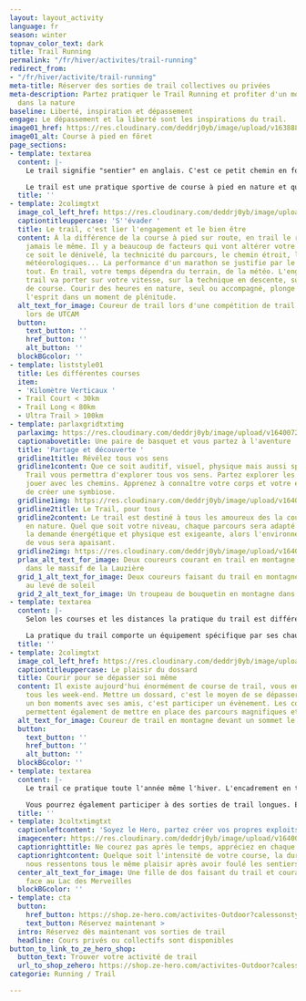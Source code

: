 ```yaml
---
layout: layout_activity
language: fr
season: winter
topnav_color_text: dark
title: Trail Running
permalink: "/fr/hiver/activites/trail-running"
redirect_from:
- "/fr/hiver/activite/trail-running"
meta-title: Réserver des sorties de trail collectives ou privées
meta-description: Partez pratiquer le Trail Running et profiter d'un moment sportif
  dans la nature
baseline: Liberté, inspiration et dépassement
engage: Le dépassement et la liberté sont les inspirations du trail.
image01_href: https://res.cloudinary.com/deddrj0yb/image/upload/v1638883629/website/summer/Trail-foret-seul_ofxowi.jpg
image01_alt: Course à pied en fôret
page_sections:
- template: textarea
  content: |-
    Le trail signifie "sentier" en anglais. C'est ce petit chemin en forêt, en montagne ou dans la jungle qui monte et qui descend, qui tourne et vivote. Ce petit chemin parfois technique, raide, lisse ou rempli de cailloux ou de racines.

    Le trail est une pratique sportive de course à pied en nature et quelques fois dans le milieu urbain. Quelle que soit la course, il présentera du dénivelé. C'est-à-dire que vous trouverez des montées et des descentes.
  title: ''
- template: 2colimgtxt
  image_col_left_href: https://res.cloudinary.com/deddrj0yb/image/upload/v1640069842/website/summer/IMG_20210716_180932_893_spbn5s.jpg
  captiontitleuppercase: 'S''évader '
  title: Le trail, c'est lier l'engagement et le bien être
  content: À la différence de la course à pied sur route, en trail le rythme n'est
    jamais le même. Il y a beaucoup de facteurs qui vont altérer votre vitesse. Que
    ce soit le dénivelé, la technicité du parcours, le chemin étroit, les conditions
    météorologiques... La performance d'un marathon se justifie par le temps et c'est
    tout. En trail, votre temps dépendra du terrain, de la météo. L'engagement en
    trail va porter sur votre vitesse, sur la technique en descente, sur votre gestion
    de course. Courir des heures en nature, seul ou accompagné, plonge le corps et
    l'esprit dans un moment de plénitude.
  alt_text_for_image: Coureur de trail lors d'une compétition de trail dans les montagnes
    lors de UTCAM
  button:
    text_button: ''
    href_button: ''
    alt_button: ''
  blockBGcolor: ''
- template: liststyle01
  title: Les différentes courses
  item:
  - 'Kilomètre Verticaux '
  - Trail Court < 30km
  - Trail Long < 80km
  - Ultra Trail > 100km
- template: parlaxgridtxtimg
  parlaximg: https://res.cloudinary.com/deddrj0yb/image/upload/v1640072271/website/summer/IMG_20200627_113908_kkfmdk.jpg
  captionabovetitle: Une paire de basquet et vous partez à l'aventure
  title: 'Partage et découverte '
  gridline1title: Révélez tous vos sens
  gridline1content: Que ce soit auditif, visuel, physique mais aussi spirituel, le
    Trail vous permettra d'explorer tous vos sens. Partez explorer les chemins et
    jouer avec les chemins. Apprenez à connaître votre corps et votre esprit afin
    de créer une symbiose.
  gridline1img: https://res.cloudinary.com/deddrj0yb/image/upload/v1640072271/website/summer/IMG_20200627_060750_fwezp1.jpg
  gridline2title: Le Trail, pour tous
  gridline2content: Le trail est destiné à tous les amoureux des la course à pied
    en nature. Quel que soit votre niveau, chaque parcours sera adapté au votre. Si
    la demande énergétique et physique est exigeante, alors l'environnement lui autour
    de vous sera apaisant.
  gridline2img: https://res.cloudinary.com/deddrj0yb/image/upload/v1640072272/website/summer/IMG_20200528_132727_fnpain.jpg
  prlax_alt_text_for_image: Deux coureurs courant en trail en montagne sur la neige
    dans le massif de la Lauzière
  grid_1_alt_text_for_image: Deux coureurs faisant du trail en montagne sur une crête
    au levé de soleil
  grid_2_alt_text_for_image: Un troupeau de bouquetin en montagne dans le Mercantour
- template: textarea
  content: |-
    Selon les courses et les distances la pratique du trail est différente. Plus la course est courte, plus l'engagement physique sera important. À l’inverse, plus la distance est longue, plus l'engagement mental sera important. Le trail, en plus de son aspect physiologique et physique, demandera une part très importante du mental, de gestion de course et d'alimentation. Ce sont autant de paramètres qui rendent cette pratique encore plus intéressante et riche.

    La pratique du trail comporte un équipement spécifique par ses chaussures, ses vêtements, ses sacs à dos d'hydratation, le port de bâtons etc.
  title: ''
- template: 2colimgtxt
  image_col_left_href: https://res.cloudinary.com/deddrj0yb/image/upload/v1640072272/website/summer/IMG_20200809_090044_skturv.jpg
  captiontitleuppercase: Le plaisir du dossard
  title: Courir pour se dépasser soi même
  content: Il existe aujourd'hui énormément de course de trail, vous en trouverez
    tous les week-end. Mettre un dossard, c'est le moyen de se dépasser, de passer
    un bon moments avec ses amis, c'est participer un évènement. Les compétitions
    permettent également de mettre en place des parcours magnifiques et uniques.
  alt_text_for_image: Coureur de trail en montagne devant un sommet le cheval noir
  button:
    text_button: ''
    href_button: ''
    alt_button: ''
  blockBGcolor: ''
- template: textarea
  content: |-
    Le trail ce pratique toute l'année même l'hiver. L'encadrement en trail est idéal si vous souhaitez progresser, découvrir et partager. Un coach en trail running vous permettra d'évoluer et de progresser que ce soit en montée, en descente, sur plat. Cela pourra se travailler sur des séances dîtes spécifiques.

    Vous pourrez également participer à des sorties de trail longues. Elles permettront de découvrir un lieu, un environnement avec un groupe.
  title: ''
- template: 3coltxtimgtxt
  captionleftcontent: 'Soyez le Hero, partez créer vos propres exploits '
  imagecenter: https://res.cloudinary.com/deddrj0yb/image/upload/v1640072272/website/summer/IMG20210813131314_aotkis.jpg
  captionrighttitle: Ne courez pas après le temps, appréciez en chaque secondes
  captionrightcontent: Quelque soit l'intensité de votre course, la durée et la difficulté,
    nous ressentons tous le même plaisir après avoir foulé les sentiers.
  center_alt_text_for_image: Une fille de dos faisant du trail et courant en montagne
    face au Lac des Merveilles
  blockBGcolor: ''
- template: cta
  button:
    href_button: https://shop.ze-hero.com/activites-Outdoor?calessonstype=all&catypegenderlistsummer=all&calessonsactivitytype=Trail&start-date=
    text_button: Réservez maintenant >
  intro: Réservez dès maintenant vos sorties de trail
  headline: Cours privés ou collectifs sont disponibles
button_to_link_to_ze_hero_shop:
  button_text: Trouver votre activité de trail
  url_to_shop_zehero: https://shop.ze-hero.com/activites-Outdoor?calessonstype=all&catypegenderlistsummer=all&calessonsactivitytype=Trail&start-date=
categorie: Running / Trail

---
```

